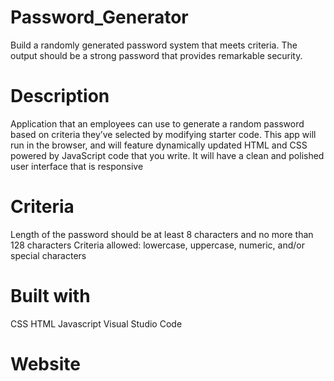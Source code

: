 # Password_Generator
Build a randomly generated password system that meets criteria. The output should be a strong password that provides remarkable security.

# Description 
Application that an employees can use to generate a random password based on criteria they’ve selected by modifying starter code. This app will run in the browser, and will feature dynamically updated HTML and CSS powered by JavaScript code that you write. It will have a clean and polished user interface that is responsive

# Criteria
Length of the password should be at least 8 characters and no more than 128 characters
Criteria allowed: lowercase, uppercase, numeric, and/or special characters

# Built with
CSS
HTML
Javascript
Visual Studio Code

# Website
